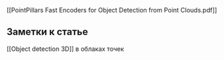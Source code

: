 [[PointPillars Fast Encoders for Object Detection from Point Clouds.pdf]]

## Заметки к статье
[[Object detection 3D]] в облаках точек

